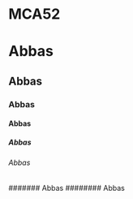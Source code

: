 # MCA52
# Abbas
## Abbas
### Abbas
#### Abbas
##### Abbas
###### Abbas
####### Abbas
######## Abbas
